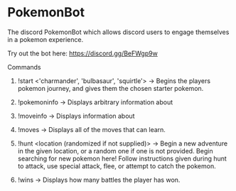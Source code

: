 # PokemonBot
The discord PokemonBot which allows discord users to engage themselves in a pokemon experience. 

Try out the bot here: https://discord.gg/BeFWgp9w

Commands

1) !start <'charmander', 'bulbasaur', 'squirtle'>
  -> Begins the players pokemon journey, and gives them the chosen starter pokemon.
  
2) !pokemoninfo <pokemon>
  -> Displays arbitrary information about <pokemon> 
  
3) !moveinfo <move>
  -> Displays information about <move>
  
4) !moves <pokemon>
  -> Displays all of the moves that <pokemon> can learn.
  
6) !hunt <location (randomized if not supplied)>
  -> Begin a new adventure in the given location, or a random one if one is not provided. Begin searching for new pokemon here! 
    Follow instructions given during hunt to attack, use special attack, flee, or attempt to catch the pokemon.
  
5) !wins 
  -> Displays how many battles the player has won.
  
